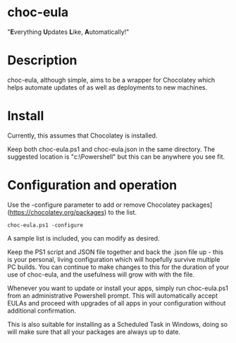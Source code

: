 # choc-eula
"**E**verything **U**pdates **L**ike, **A**utomatically!"

# Description
choc-eula, although simple, aims to be a wrapper for Chocolatey which helps automate updates of as well as deployments to new machines.  

# Install
Currently, this assumes that Chocolatey is installed.  

Keep both choc-eula.ps1 and choc-eula.json in the same directory.  The suggested location is "c:\Powershell" but this can be anywhere you see fit.

# Configuration and operation
Use the -configure parameter to add or remove Chocolatey packages](https://chocolatey.org/packages) to the list.  

`choc-eula.ps1 -configure`

A sample list is included, you can modify as desired.

Keep the PS1 script and JSON file together and back the .json file up - this is your personal, living configuration which will hopefully survive multiple PC builds.  You can continue to make changes to this for the duration of your use of choc-eula, and the usefulness will grow with with the file.

Whenever you want to update or install your apps, simply run choc-eula.ps1 from an administrative Powershell prompt.  This will automatically accept EULAs and proceed with upgrades of all apps in your configuration without additional confirmation.

This is also suitable for installing as a Scheduled Task in Windows, doing so will make sure that all your packages are always up to date. 

